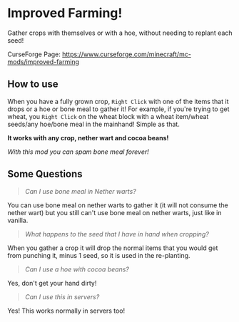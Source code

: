 # Improved Farming!
Gather crops with themselves or with a hoe, without needing to replant each seed!

CurseForge Page: https://www.curseforge.com/minecraft/mc-mods/improved-farming

## How to use
When you have a fully grown crop, `Right Click` with one of the items that it drops or a hoe or bone meal to gather it! For example, if you're trying to get wheat, you `Right Click` on the wheat block with a wheat item/wheat seeds/any hoe/bone meal in the mainhand! Simple as that.

__It works with any crop, nether wart and cocoa beans!__

_With this mod you can spam bone meal forever!_

## Some Questions

> *Can I use bone meal in Nether warts?*

You can use bone meal on nether warts to gather it (it will not consume the nether wart) but you still can't use bone meal on nether warts, just like in vanilla.

> *What happens to the seed that I have in hand when cropping?*

When you gather a crop it will drop the normal items that you would get from punching it, minus 1 seed, so it is used in the re-planting.

> *Can I use a hoe with cocoa beans?*

Yes, don't get your hand dirty!

> *Can I use this in servers?*

Yes! This works normally in servers too!